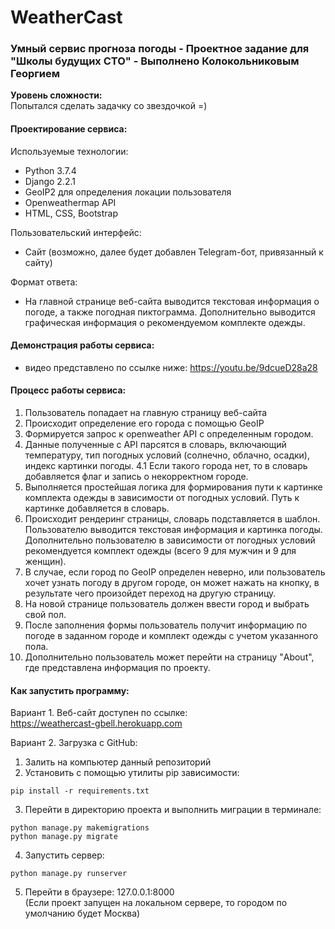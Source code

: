 # WeatherCast
### Умный сервис прогноза погоды - Проектное задание для "Школы будущих CTO" - Выполнено Колокольниковым Георгием
__Уровень сложности:__  
Попытался сделать задачку со звездочкой =)

#### Проектирование сервиса:
Используемые технологии:  
- Python 3.7.4
- Django 2.2.1
- GeoIP2 для определения локации пользователя
- Openweathermap API
- HTML, CSS, Bootstrap

Пользовательский интерфейс:  
- Сайт (возможно, далее будет добавлен Telegram-бот, привязанный к сайту)  

Формат ответа:   
- На главной странице веб-сайта выводится текстовая информация о погоде, а также погодная пиктограмма. Дополнительно выводится графическая информация о рекомендуемом комплекте одежды.

#### Демонстрация работы сервиса:
- видео представлено по ссылке ниже:
https://youtu.be/9dcueD28a28

#### Процесс работы сервиса:
1. Пользователь попадает на главную страницу веб-сайта
2. Происходит определение его города с помощью GeoIP
3. Формируется запрос к openweather API с определенным городом.
4. Данные полученные с API парсятся в словарь, включающий температуру, тип погодных условий (солнечно, облачно, осадки), индекс картинки погоды. 
4.1 Если такого города нет, то в словарь добавляется флаг и запись о некорректном городе.
5. Выполняется простейшая логика для формирования пути к картинке комплекта одежды в зависимости от погодных условий. Путь к картинке добавляется в словарь.
6. Происходит рендеринг страницы, словарь подставляется в шаблон. Пользователю выводится текстовая информация и картинка погоды. Дополнительно пользователю в зависимости от погодных условий рекомендуется комплект одежды (всего 9 для мужчин и 9 для женщин). 
7. В случае, если город по GeoIP определен неверно, или пользователь хочет узнать погоду в другом городе, он может нажать на кнопку, в результате чего произойдет переход на другую страницу. 
8. На новой странице пользователь должен ввести город и выбрать свой пол. 
9. После заполнения формы пользователь получит информацию по погоде в заданном городе и комплект одежды с учетом указанного пола.
10. Дополнительно пользователь может перейти на страницу "About", где представлена информация по проекту.

#### Как запустить программу:
Вариант 1. Веб-сайт доступен по ссылке:   
https://weathercast-gbell.herokuapp.com 

Вариант 2. Загрузка с GitHub:  
1. Залить на компьютер данный репозиторий
2. Установить с помощью утилиты pip зависимости:
```
pip install -r requirements.txt
```
3. Перейти в директорию проекта и выполнить миграции в терминале:
```
python manage.py makemigrations
python manage.py migrate
```
4. Запустить сервер:
```
python manage.py runserver
```
5. Перейти в браузере: 127.0.0.1:8000  
(Если проект запущен на локальном сервере, то городом по умолчанию будет Москва)
